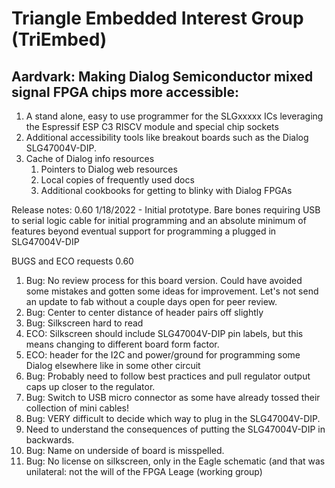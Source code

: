 # Triangle Embedded Interest Group (TriEmbed)
## Aardvark: Making Dialog Semiconductor mixed signal FPGA chips more accessible:
1. A stand alone, easy to use programmer for the SLGxxxxx ICs leveraging the Espressif ESP C3 RISCV module and special chip sockets
2. Additional accessibility tools like breakout boards such as the Dialog SLG47004V-DIP.
3. Cache of Dialog info resources
   1. Pointers to Dialog web resources
   2. Local copies of frequently used docs
   3. Additional cookbooks for getting to blinky with Dialog FPGAs 

Release notes:
 0.60 1/18/2022 - Initial prototype. Bare bones requiring USB to serial logic cable for initial programming and an absolute minimum of features beyond eventual support for programming a plugged in SLG47004V-DIP

BUGS and ECO requests
 0.60 
1. Bug: No review process for this board version. Could have avoided some mistakes and gotten some ideas for improvement. Let's not send an update to fab without a couple days open for peer review.
2. Bug: Center to center distance of header pairs off slightly
3. Bug: Silkscreen hard to read
4. ECO: Silkscreen should include SLG47004V-DIP pin labels, but this means changing to different board form factor.
5. ECO: header for the I2C and power/ground for programming some Dialog elsewhere like in some other circuit
6. Bug: Probably need to follow best practices and pull regulator output caps up closer to the regulator.
7. Bug: Switch to USB micro connector as some have already tossed their collection of mini cables!
8. Bug: VERY difficult to decide which way to plug in the SLG47004V-DIP.
9. Need to understand the consequences of putting the SLG47004V-DIP in backwards.
10. Bug: Name on underside of board is misspelled.
11. Bug: No license on silkscreen, only in the Eagle schematic (and that was unilateral: not the will of the FPGA Leage (working group)
